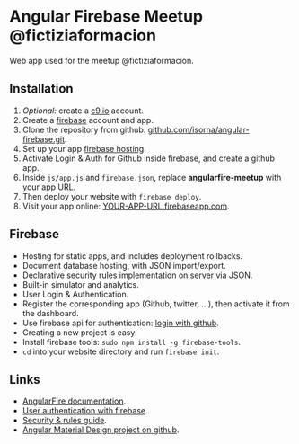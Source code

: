 Angular Firebase Meetup @fictiziaformacion
================

Web app used for the meetup @fictiziaformacion.

## Installation

1. _Optional:_ create a [c9.io](http://c9.io) account.
2. Create a [firebase](https://www.firebase.com/) account and app.
2. Clone the repository from github: [github.com/isorna/angular-firebase.git](https://github.com/isorna/angular-firebase.git).
3. Set up your app [firebase hosting](https://YOUR-APP-URL.firebaseio.com/?page=Hosting).
4. Activate Login & Auth for Github inside firebase, and create a github app.
5. Inside `js/app.js` and `firebase.json`, replace __angularfire-meetup__ with your app URL.
6. Then deploy your website with `firebase deploy`.
7. Visit your app online: [YOUR-APP-URL.firebaseapp.com](https://YOUR-APP-URL.firebaseapp.com/).

## Firebase

* Hosting for static apps, and includes deployment rollbacks.
* Document database hosting, with JSON import/export.
* Declarative security rules implementation on server via JSON.
* Built-in simulator and analytics.
* User Login & Authentication.
 * Register the corresponding app (Github, twitter, ...), then activate it from the dashboard.
 * Use firebase api for authentication: [login with github](https://www.firebase.com/docs/web/guide/login/github.html).
* Creating a new project is easy:
 * Install firebase tools: `sudo npm install -g firebase-tools`.
 * `cd` into your website directory and run `firebase init`.

## Links

* [AngularFire documentation](https://www.firebase.com/docs/web/libraries/angular/).
* [User authentication with firebase](https://www.firebase.com/docs/web/guide/user-auth.html).
* [Security & rules guide](https://www.firebase.com/docs/security/guide/securing-data.html).
* [Angular Material Design project on github](https://github.com/angular/material).